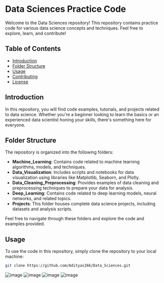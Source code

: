 # Data Sciences Practice Code

Welcome to the Data Sciences repository! This repository contains practice code for various data science concepts and techniques. Feel free to explore, learn, and contribute!

## Table of Contents

- [Introduction](#introduction)
- [Folder Structure](#folder-structure)
- [Usage](#usage)
- [Contributing](#contributing)
- [License](#license)

## Introduction

In this repository, you will find code examples, tutorials, and projects related to data science. Whether you're a beginner looking to learn the basics or an experienced data scientist honing your skills, there's something here for everyone.

## Folder Structure

The repository is organized into the following folders:

- **Machine_Learning**: Contains code related to machine learning algorithms, models, and techniques.
- **Data_Visualization**: Includes scripts and notebooks for data visualization using libraries like Matplotlib, Seaborn, and Plotly.
- **Data_Cleaning_Preprocessing**: Provides examples of data cleaning and preprocessing techniques to prepare your data for analysis.
- **Deep_Learning**: Contains code related to deep learning models, neural networks, and related topics.
- **Projects**: This folder houses complete data science projects, including datasets and analysis scripts.

Feel free to navigate through these folders and explore the code and examples provided.

## Usage

To use the code in this repository, simply clone the repository to your local machine:
``` bash
git clone https://github.com/Adityas266/Data_Sciences.git
```
![image](https://github.com/Adityas266/Data_Sciences/assets/108875499/e09e2d5a-3f9b-4b5a-9b9a-6b3aae598939)
![image](https://github.com/Adityas266/Data_Sciences/assets/108875499/f995d48e-043f-4b5e-a26c-a824b41032d2)
![image](https://github.com/Adityas266/Data_Sciences/assets/108875499/37c360d3-f084-4287-8fcb-5f620b9cd6e6)
![image](https://github.com/Adityas266/Data_Sciences/assets/108875499/aefc4797-5a62-4fc4-9ef1-e6c0118f02ae)





